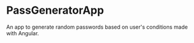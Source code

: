 # PassGeneratorApp

An app to generate random passwords based on user's conditions made with Angular.
